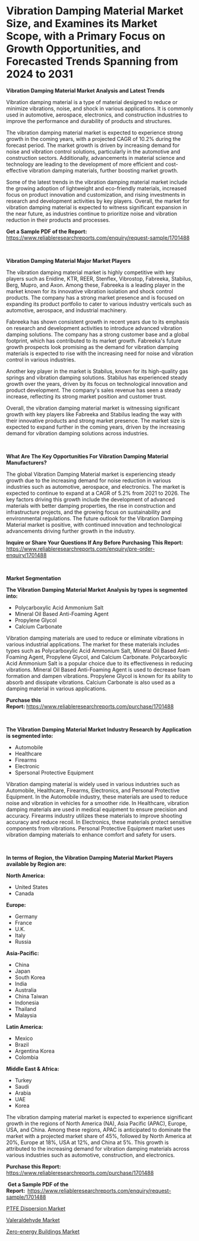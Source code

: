 <p><h1>Vibration Damping Material Market Size, and Examines its Market Scope, with a Primary Focus on Growth Opportunities, and Forecasted Trends Spanning from 2024 to 2031</h1></p><p><strong>Vibration Damping Material Market Analysis and Latest Trends</strong></p>
<p><p>Vibration damping material is a type of material designed to reduce or minimize vibrations, noise, and shock in various applications. It is commonly used in automotive, aerospace, electronics, and construction industries to improve the performance and durability of products and structures.</p><p>The vibration damping material market is expected to experience strong growth in the coming years, with a projected CAGR of 10.2% during the forecast period. The market growth is driven by increasing demand for noise and vibration control solutions, particularly in the automotive and construction sectors. Additionally, advancements in material science and technology are leading to the development of more efficient and cost-effective vibration damping materials, further boosting market growth.</p><p>Some of the latest trends in the vibration damping material market include the growing adoption of lightweight and eco-friendly materials, increased focus on product innovation and customization, and rising investments in research and development activities by key players. Overall, the market for vibration damping material is expected to witness significant expansion in the near future, as industries continue to prioritize noise and vibration reduction in their products and processes.</p></p>
<p><strong>Get a Sample PDF of the Report:&nbsp;</strong> <a href="https://www.reliableresearchreports.com/enquiry/request-sample/1701488">https://www.reliableresearchreports.com/enquiry/request-sample/1701488</a></p>
<p>&nbsp;</p>
<p><strong>Vibration Damping Material Major Market Players</strong></p>
<p><p>The vibration damping material market is highly competitive with key players such as Enidine, KTR, REER, Stenflex, Vibrostop, Fabreeka, Stabilus, Berg, Mupro, and Axon. Among these, Fabreeka is a leading player in the market known for its innovative vibration isolation and shock control products. The company has a strong market presence and is focused on expanding its product portfolio to cater to various industry verticals such as automotive, aerospace, and industrial machinery.</p><p>Fabreeka has shown consistent growth in recent years due to its emphasis on research and development activities to introduce advanced vibration damping solutions. The company has a strong customer base and a global footprint, which has contributed to its market growth. Fabreeka's future growth prospects look promising as the demand for vibration damping materials is expected to rise with the increasing need for noise and vibration control in various industries.</p><p>Another key player in the market is Stabilus, known for its high-quality gas springs and vibration damping solutions. Stabilus has experienced steady growth over the years, driven by its focus on technological innovation and product development. The company's sales revenue has seen a steady increase, reflecting its strong market position and customer trust.</p><p>Overall, the vibration damping material market is witnessing significant growth with key players like Fabreeka and Stabilus leading the way with their innovative products and strong market presence. The market size is expected to expand further in the coming years, driven by the increasing demand for vibration damping solutions across industries.</p></p>
<p>&nbsp;</p>
<p><strong>What Are The Key Opportunities For Vibration Damping Material Manufacturers?</strong></p>
<p><p>The global Vibration Damping Material market is experiencing steady growth due to the increasing demand for noise reduction in various industries such as automotive, aerospace, and electronics. The market is expected to continue to expand at a CAGR of 5.2% from 2021 to 2026. The key factors driving this growth include the development of advanced materials with better damping properties, the rise in construction and infrastructure projects, and the growing focus on sustainability and environmental regulations. The future outlook for the Vibration Damping Material market is positive, with continued innovation and technological advancements driving further growth in the industry.</p></p>
<p><strong>Inquire or Share Your Questions If Any Before Purchasing This Report:</strong> <a href="https://www.reliableresearchreports.com/enquiry/pre-order-enquiry/1701488">https://www.reliableresearchreports.com/enquiry/pre-order-enquiry/1701488</a></p>
<p>&nbsp;</p>
<p><strong>Market Segmentation</strong></p>
<p><strong>The Vibration Damping Material Market Analysis by types is segmented into:</strong></p>
<p><ul><li>Polycarboxylic Acid Ammonium Salt</li><li>Mineral Oil Based Anti-Foaming Agent</li><li>Propylene Glycol</li><li>Calcium Carbonate</li></ul></p>
<p><p>Vibration damping materials are used to reduce or eliminate vibrations in various industrial applications. The market for these materials includes types such as Polycarboxylic Acid Ammonium Salt, Mineral Oil Based Anti-Foaming Agent, Propylene Glycol, and Calcium Carbonate. Polycarboxylic Acid Ammonium Salt is a popular choice due to its effectiveness in reducing vibrations. Mineral Oil Based Anti-Foaming Agent is used to decrease foam formation and dampen vibrations. Propylene Glycol is known for its ability to absorb and dissipate vibrations. Calcium Carbonate is also used as a damping material in various applications.</p></p>
<p><strong>Purchase this Report:&nbsp;</strong><a href="https://www.reliableresearchreports.com/purchase/1701488">https://www.reliableresearchreports.com/purchase/1701488</a></p>
<p>&nbsp;</p>
<p><strong>The Vibration Damping Material Market Industry Research by Application is segmented into:</strong></p>
<p><ul><li>Automobile</li><li>Healthcare</li><li>Firearms</li><li>Electronic</li><li>Spersonal Protective Equipment</li></ul></p>
<p><p>Vibration damping material is widely used in various industries such as Automobile, Healthcare, Firearms, Electronics, and Personal Protective Equipment. In the Automobile industry, these materials are used to reduce noise and vibration in vehicles for a smoother ride. In Healthcare, vibration damping materials are used in medical equipment to ensure precision and accuracy. Firearms industry utilizes these materials to improve shooting accuracy and reduce recoil. In Electronics, these materials protect sensitive components from vibrations. Personal Protective Equipment market uses vibration damping materials to enhance comfort and safety for users.</p></p>
<p>&nbsp;</p>
<p><strong>In terms of Region, the Vibration Damping Material Market Players available by Region are:</strong></p>
<p>
    <p> <strong> North America: </strong>
        <ul>
            <li>United States</li>
            <li>Canada</li>
        </ul>
        </p> 
    <p> <strong> Europe: </strong>
        <ul>
            <li>Germany</li>
            <li>France</li>
            <li>U.K.</li>
            <li>Italy</li>
            <li>Russia</li>
        </ul>
        </p> 
    <p> <strong> Asia-Pacific: </strong>
        <ul>
            <li>China</li>
            <li>Japan</li>
            <li>South Korea</li>
            <li>India</li>
            <li>Australia</li>
            <li>China Taiwan</li>
            <li>Indonesia</li>
            <li>Thailand</li>
            <li>Malaysia</li>
        </ul>
        </p> 
    <p> <strong> Latin America: </strong>
        <ul>
            <li>Mexico</li>
            <li>Brazil</li>
            <li>Argentina Korea</li>
            <li>Colombia</li>
        </ul>
        </p> 
    <p> <strong> Middle East & Africa: </strong>
        <ul>
            <li>Turkey</li>
            <li>Saudi</li>
            <li>Arabia</li>
            <li>UAE</li>
            <li>Korea</li>
        </ul>
    </p>
    </p>
<p><p>The vibration damping material market is expected to experience significant growth in the regions of North America (NA), Asia Pacific (APAC), Europe, USA, and China. Among these regions, APAC is anticipated to dominate the market with a projected market share of 45%, followed by North America at 20%, Europe at 18%, USA at 12%, and China at 5%. This growth is attributed to the increasing demand for vibration damping materials across various industries such as automotive, construction, and electronics.</p></p>
<p><strong>Purchase this Report: </strong><a href="https://www.reliableresearchreports.com/purchase/1701488">https://www.reliableresearchreports.com/purchase/1701488</a></p>
<p>&nbsp;<strong>Get a Sample PDF of the Report:&nbsp;&nbsp;</strong><a href="https://www.reliableresearchreports.com/enquiry/request-sample/1701488">https://www.reliableresearchreports.com/enquiry/request-sample/1701488</a></p>
<p><strong></strong></p>
<p><p><a href="https://view.publitas.com/reportprime-1/decoding-the-ptfe-dispersion-market-a-deep-dive-into-the-latest-market-trends-market-segmentation-and-competitive-analysis/">PTFE Dispersion Market</a></p><p><a href="https://github.com/singletonthaxterkelliehr2df/Market-Research-Report-List-1/blob/main/valeraldehyde-market.md">Valeraldehyde Market</a></p><p><a href="https://view.publitas.com/reportprime-1/zero-energy-buildings-market-provides-detailed-segmentation-of-this-market-based-on-type-application-and-region-and-forecast-for-the-period-from-2023-2030/">Zero-energy Buildings Market</a></p></p>